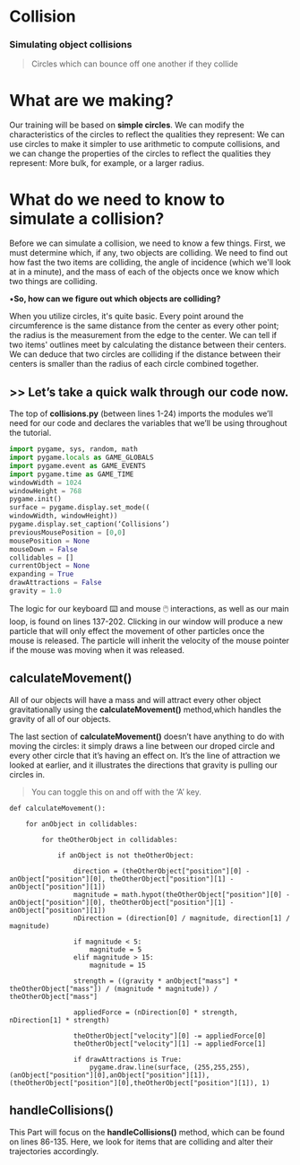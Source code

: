 # Collision
### Simulating object collisions 
> Circles which can bounce off one another if they collide
# What are we making?
Our training will be based on **simple circles**.
We can modify the characteristics of the circles to reflect the qualities they represent: We can use circles to make it simpler to use arithmetic to compute collisions, and we can change the properties of the circles to reflect the qualities they represent: More bulk, for example, or a larger radius.

# What do we need to know to simulate a collision?
Before we can simulate a collision, we need to know a few things.
First, we must determine which, if any, two objects are colliding.
We need to find out how fast the two items are colliding, the angle of incidence (which we'll look at in a minute), and the mass of each of the objects once we know which two things are colliding. 

▪️**So, how can we figure out which objects are colliding?**

When you utilize circles, it's quite basic. Every point around the circumference is the same distance from the center as every other point; the radius is the measurement from the edge to the center. We can tell if two items' outlines meet by calculating the distance between their centers. We can deduce that two circles are colliding if the distance between their centers is smaller than the radius of each circle combined together.




## >> Let’s take a quick walk through our code now.

The top of **collisions.py** (between lines 1-24) imports the modules we’ll need for our code and declares the variables that we’ll be using throughout the tutorial. 
```python
import pygame, sys, random, math
import pygame.locals as GAME_GLOBALS
import pygame.event as GAME_EVENTS
import pygame.time as GAME_TIME
windowWidth = 1024
windowHeight = 768
pygame.init()
surface = pygame.display.set_mode((
windowWidth, windowHeight))
pygame.display.set_caption(‘Collisions’)
previousMousePosition = [0,0]
mousePosition = None
mouseDown = False
collidables = []
currentObject = None
expanding = True
drawAttractions = False
gravity = 1.0
```
The logic for our keyboard ⌨️ and mouse 🖱️ interactions, as well as our main loop, is found on lines 137-202. Clicking in our window will produce a new particle that will only effect the movement of other particles once the mouse is released. The particle will inherit the velocity of the mouse pointer if the mouse was moving when it was released.

## calculateMovement()
All of our objects will have a mass and will attract every other object gravitationally using the **calculateMovement()** method,which handles the 
gravity of all of our objects.

The last section of **calculateMovement()**  doesn’t have anything to do with moving the circles: it simply draws a line between our droped circle and every other circle that it’s having an effect on. It’s the line of attraction we looked at earlier, and it illustrates the directions that gravity is pulling our circles in.
> You can toggle this on and off with the ‘A’ key.
```pyhton
def calculateMovement():

	for anObject in collidables:

		for theOtherObject in collidables:

			if anObject is not theOtherObject:
				
				direction = (theOtherObject["position"][0] - anObject["position"][0], theOtherObject["position"][1] - anObject["position"][1]) 
				magnitude = math.hypot(theOtherObject["position"][0] - anObject["position"][0], theOtherObject["position"][1] - anObject["position"][1]) 
				nDirection = (direction[0] / magnitude, direction[1] / magnitude)

				if magnitude < 5:
					magnitude = 5
				elif magnitude > 15:
					magnitude = 15

				strength = ((gravity * anObject["mass"] * theOtherObject["mass"]) / (magnitude * magnitude)) / theOtherObject["mass"]

				appliedForce = (nDirection[0] * strength, nDirection[1] * strength)

				theOtherObject["velocity"][0] -= appliedForce[0]
				theOtherObject["velocity"][1] -= appliedForce[1]

				if drawAttractions is True:
					pygame.draw.line(surface, (255,255,255), (anObject["position"][0],anObject["position"][1]), (theOtherObject["position"][0],theOtherObject["position"][1]), 1)

```
## handleCollisions()
This Part will focus on the **handleCollisions()** method, which can be found on lines 86-135. Here, we look for items that are colliding and alter their trajectories accordingly.

